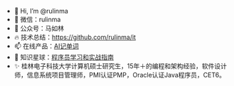 - 👋 Hi, I’m @rulinma
- 👀 微信：rulinma
- 🌱 公众号：马如林
- 🔥 技术总结：https://github.com/rulinma/it
- 📫 在线产品：[AI记单词](https://www.xianglesong.com)
- 💞️ 知识星球：[程序员学习和实战指南](https://wx.zsxq.com/dweb2/index/group/48884842428418)
- ✨ 桂林电子科技大学计算机硕士研究生，15年＋的编程和架构经验，软件设计师，信息系统项目管理师，PMI认证PMP，Oracle认证Java程序员，CET6。
<!---
rulinma/rulinma is a ✨ special ✨ repository because its `README.md` (this file) appears on your GitHub profile.
You can click the Preview link to take a look at your changes.
--->
